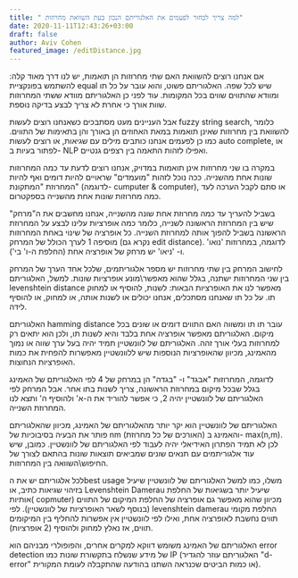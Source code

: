 ```yaml
---
title: " למה צריך לבחור לפעמים את האלגוריתם הנכון בעת השוואת מחרוזות"
date: 2020-11-11T12:43:26+03:00
draft: false
author: Aviv Cohen
featured_image: /editDistance.jpg
---
```


אם אנחנו רוצים להשוואת האם שתי מחרוזות הן תואמות, יש לנו דרך מאוד קלה: להשתמש בפונקציית equal שיש לכל שפה. האלגוריתם פשוט, והוא עובר על כל תו ומוודא שהתווים שווים בכל המקומות. עוד לפני כן האלגוריתם מוודא ששתי המחרוזות שוות אורך כי אחרת לא צריך לבצע בדיקה נוספת.

אבל העניינים מעט מסתבכים כשאנחנו רוצים לעשות fuzzy string search, כלומר להשוואת בין מחרוזות שאינן תואמות במאת האחוזים הן באורך והן בתאימות של התווים. כמו כן לפעמים אנחנו כותבים מילים עם שגיאות, או רוצים לעשות auto complete, או לפתור בעיות ב- NLP ואפילו לזהות התאמה בין רצפים גנטיים.

במקרה בו שני מחרוזות אינן תואמות במדויק, אנחנו רוצים לדעת עד כמה המחרוזות שונות אחת מהשנייה. ככה נוכל לזהות "מועמדים" שראויים להיות דומים ואף להיות המחרוזת "המתקונת" (לדוגמה- cumputer & computer), או סתם לקבל הערכה לעד כמה מחרוזות שונות אחת מהשנייה בספקטרום.

בשביל להעריך עד כמה מחרוזת אחת שונה מהשנייה, אנחנו מחשבים את ה"מרחק" שיש בין המחרוזת הראשונה לשנייה, כלומר כמה אופרציות עלינו לבצע על המחרוזת הראשונה בשביל להפוך אותה למחרוזת השנייה. כל אופרציה של שינוי באחת המחרוזות מוסיפה 1 לערך הכולל של המרחק (נקרא גם edit distance). לדוגמה, במחרוזות 'נואו' ו- 'ניאו' יש מרחק של אופרציה אחת (החלפת ה-ו' בי').

לחישוב המרחק בין שתי מחרוזות יש מספר אלגוריתמים, שלכל אחד הערך של המרחק בין שני המחרוזות ישתנה, בגלל שהוא מאפשר\מונע אופרציות שונות. למשל, האלגוריתם levenshtein distance מאפשר לנו את האופרציות הבאות: לשנות, להוסיף או למחוק תו. על כל תו שאנחנו מסתכלים, אנחנו יכולים או לשנות אותה, או למחוק, או להוסיף לידה.

האלגוריתם hamming distance עובר תו תו ומשווה האם התווים דומים או שונים בכל מיקום. האלגוריתם מאפשר אופרציה אחת בלבד והיא לשנות תו, ולכן הוא יתאים רק למחרוזות בעלי אורך זהה. האלגוריתם של לוונשטיין תמיד יהיה בעל ערך שווה או נמוך מהאמינג, מכיוון שהאופרציות הנוספות שיש ללוונשטיין מאפשרות להפחית את כמות האופרציות הנחוצות.

לדוגמה, המחרוזות "אבגד" ו- "בגדה" הן במרחק של 4 לפי האלגוריתם של האמינג בגלל שבכל מיקום במחרוזת הראשונה, צריך לשנות בתו אחר. אבל המרחק לפי האלגוריתם של לוונשטיין יהיה 2, כי אפשר להוריד את ה-א' ולהוסיף ה' ותצא לנו המחרוזת השנייה.

האלגוריתם של לוונשטיין הוא יקר יותר מהאלגוריתם של האמינג, מכיוון שהאלגוריתם פותר את הבעיה בסיבוכיות של nm (האורכים של כל מחרוזת) והאמינג ב- max(n,m). לכן לא תמיד הפתרון האידיאלי יהיה לעבוד לפי האלגוריתם של לוונשטיין. כמובן, שיש עוד אלגוריתמים עם תנאים שונים שמביאים תוצאות שונות בהתאם לצורך של החיפוש\השוואה בין המחרוזות.

לכל אלגוריתם יש את הbest usage משלו, כמו למשל האלגוריתם של לוונשטיין שיעיל בזיהוי שגיאות כתיב, או Levenshtein Damerau שיעיל יותר בשגיאות של החלפת אותיות( copmuter) מכיוון שהוא מאפשר גם אופרציה של החלפת המיקום של התווים (בנוסף לשאר האופרציות של לוונשטיין). לפי levenshtein damerau החלפת מקומי תווים נחשבת לאופרציה אחת, ואילו לפי לוונשטיין אין אפשרות להחליף בין המיקומים תווים, אז נאלץ למחוק ולהוסיף (2 אופרציות).

האלגוריתם של האמינג משומש דווקא למקרים אחרים, והפופולרי מבניהם הוא error detection של מידע שנשלח בתקשורת שונות כמו IP (האלגוריתם עוזר להגדיר "d-error" או כמות הביטים שכנראה השתנו בהודעה שהתקבלה לעומת המקורית).
